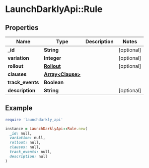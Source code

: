 # LaunchDarklyApi::Rule

## Properties

| Name | Type | Description | Notes |
| ---- | ---- | ----------- | ----- |
| **_id** | **String** |  | [optional] |
| **variation** | **Integer** |  | [optional] |
| **rollout** | [**Rollout**](Rollout.md) |  | [optional] |
| **clauses** | [**Array&lt;Clause&gt;**](Clause.md) |  |  |
| **track_events** | **Boolean** |  |  |
| **description** | **String** |  | [optional] |

## Example

```ruby
require 'launchdarkly_api'

instance = LaunchDarklyApi::Rule.new(
  _id: null,
  variation: null,
  rollout: null,
  clauses: null,
  track_events: null,
  description: null
)
```

